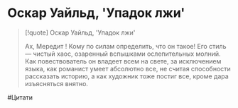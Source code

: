 # Оскар Уайльд, 'Упадок лжи'

>[!quote] Оскар Уайльд, 'Упадок лжи'
>
>Ах, Мередит ! Кому по силам определить, что он такое! Его стиль — чистый хаос, озаренный вспышками ослепительных молний. Как повествователь он владеет всем на свете, за исключением языка, как романист умеет абсолютно все, не считая способности рассказать историю, а как художник тоже постиг все, кроме дара изъясняться внятно.

#Цитати